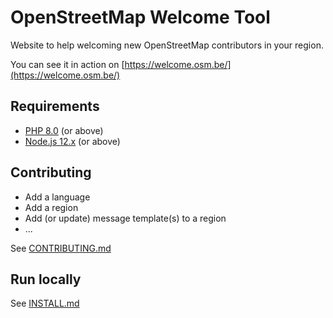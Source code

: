# OpenStreetMap Welcome Tool

Website to help welcoming new OpenStreetMap contributors in your region.

You can see it in action on [https://welcome.osm.be/](https://welcome.osm.be/)

## Requirements

- [PHP 8.0](composer.json) (or above)
- [Node.js 12.x](package.json) (or above)

## Contributing

- Add a language
- Add a region
- Add (or update) message template(s) to a region
- ...

See [CONTRIBUTING.md](CONTRIBUTING.md)

## Run locally

See [INSTALL.md](INSTALL.md)
